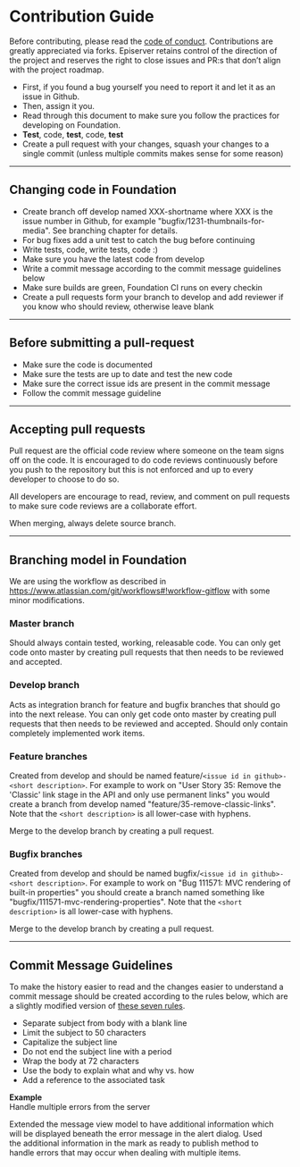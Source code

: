 # Contribution Guide
Before
contributing, please read the [code of conduct](https://github.com/episerver/Foundation/blob/develop/docs/code-of-conduct.md).  Contributions are greatly appreciated via forks. Episerver retains control of the direction of the project and reserves the right to close issues and PR:s that don’t align with the project roadmap.


* First, if you found a bug yourself you need to report it and let it as an issue in Github.
* Then, assign it you.
* Read through this document to make sure you follow the practices for developing on Foundation.
* __Test__, code, __test__, code, __test__
* Create a pull request with your changes, squash your changes to a single commit (unless multiple commits makes sense for some reason)

---

## Changing code in Foundation

* Create branch off develop named XXX-shortname where XXX is the issue number in Github, for example "bugfix/1231-thumbnails-for-media". See branching chapter for details.
* For bug fixes add a unit test to catch the bug before continuing
* Write tests, code, write tests, code  :)
* Make sure you have the latest code from develop
* Write a commit message according to the commit message guidelines below
* Make sure builds are green, Foundation CI runs on every checkin
* Create a pull requests form your branch to develop and add reviewer if you know who should review, otherwise leave blank

---

## Before submitting a pull-request
* Make sure the code is documented
* Make sure the tests are up to date and test the new code
* Make sure the correct issue ids are present in the commit message
* Follow the commit message guideline

---

## Accepting pull requests

Pull request are the official code review where someone on the team signs off on the code. It is encouraged to do code reviews continuously before you push to the repository but this is not enforced and up to every developer to choose to do so.

All developers are encourage to read, review, and comment on pull requests to make sure code reviews are a collaborate effort.

When merging, always delete source branch.

---

## Branching model in Foundation

We are using the workflow as described in https://www.atlassian.com/git/workflows#!workflow-gitflow with some minor modifications.

### Master branch

Should always contain tested, working, releasable code. You can only get code onto master by creating pull requests that then needs to be reviewed and accepted.

### Develop branch

Acts as integration branch for feature and bugfix branches that should go into the next release. You can only get code onto master by creating pull requests that then needs to be reviewed and accepted. Should only contain completely implemented work items.

### Feature branches

Created from develop and should be named feature/`<issue id in github>-<short description>`. For example to work on "User Story 35: Remove the 'Classic' link stage in the API and only use permanent links" you would create a branch from develop named "feature/35-remove-classic-links". Note that the `<short description>` is all lower-case with hyphens.

Merge to the develop branch by creating a pull request.

### Bugfix branches

Created from develop and should be named bugfix/`<issue id in github>-<short description>`. For example to work on "Bug 111571: MVC rendering of built-in properties" you should create a branch named something like "bugfix/111571-mvc-rendering-properties". Note that the `<short description>` is all lower-case with hyphens.

Merge to the develop branch by creating a pull request.

---

## Commit Message Guidelines ##

To make the history easier to read and the changes easier to understand a commit message should be created according to the rules below, which are a slightly modified version of [these seven rules](http://chris.beams.io/posts/git-commit/#seven-rules).

* Separate subject from body with a blank line
* Limit the subject to 50 characters
* Capitalize the subject line
* Do not end the subject line with a period
* Wrap the body at 72 characters
* Use the body to explain what and why vs. how
* Add a reference to the associated task

**Example**  
Handle multiple errors from the server  

Extended the message view model to have additional information which  
will be displayed beneath the error message in the alert dialog. Used  
the additional information in the mark as ready to publish method to  
handle errors that may occur when dealing with multiple items.  

